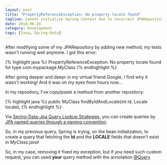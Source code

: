 ```yaml
---
layout: post
title: "PropertyReferenceException: No property locale found"
tagline: Cannot initialize Spring Context due to incorrect JPARepository query
date: 2014-06-24
category: Development
tags: [Java, Spring-Data]
---
```


After modifying some of my JPARepository by adding new method, my tests wasn't running well anymore.
I got this error:

{% highlight java %}
    PropertyReferenceException: No property locale found for type com.mypackage.MyClass
{% endhighlight %}

After going deeper and deepr in my virtual friend *Google*, I find why it wasn't working!
And it was on my eyes from hours now...

In my repository, I've *copy/paste* a method from another repository:

{% highlight java %}
    public MyClass findByIdAndLocale(int id, Locale locale);
{% endhighlight %}

Via [Spring-Data-Jpa Query Lookup Strategies](http://docs.spring.io/spring-data/jpa/docs/1.5.2.RELEASE/reference/html/jpa.repositories.html#jpa.query-methods), you can create queries by [JPA named queries through a naming convention](http://docs.spring.io/spring-data/jpa/docs/1.5.2.RELEASE/reference/html/jpa.repositories.html#jpa.query-methods.named-queries).

So, in my previous query, Spring is trying, on the bean initialization, to create a query that fetching the **Id** and the **LOCALE** fields that doesn't exist in *MyClass.java*!

So, in my case, removing it fixed my exception, but if you need such custom request, you can used **your** query method with the annotation [@Query](http://docs.spring.io/spring-data/jpa/docs/1.5.2.RELEASE/reference/html/jpa.repositories.html#jpa.query-methods.at-query)


